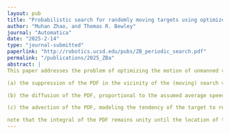 ```yaml
---
layout: pub
title: "Probabilistic search for randomly moving targets using optimized time-periodic orbits of multiple search vehicles"
author: "Muhan Zhao, and Thomas R. Bewley"
journal: "Automatica"
date: "2025-2-14"
type: "journal-submitted"
paperlink: "http://robotics.ucsd.edu/pubs/ZB_periodic_search.pdf"
permalink: "/publications/2025_ZBa"
abstract: |
This paper addresses the problem of optimizing the motion of unmanned vehicles to search for a target, such as an animal, that is moving in an unpredictable manner, modeled as a diffusion process. In the absence of observations by the search vehicles, the probability density function (PDF) modeling the target’s possible whereabouts is taken as statistically stationary, localized to within some region of interest (ROI); such a model is valid for the “territory” or “range” of many animals, both predators and prey. The time evolution of this PDF is governed by a forced Fokker–Planck equation (fFPE), which balances

(a) the suppression of the PDF in the vicinity of the (moving) search vehicles, due to their observations,

(b) the diffusion of the PDF, proportional to the assumed average speed of the (randomly moving) target, and 

(c) the advection of the PDF, modeling the tendency of the target to remain within its ROI;

note that the integral of the PDF remains unity until the location of the target is discovered by the search vehicles. A com- putational framework based on iterative computations of a relevant adjoint field is developed and implemented numerically. This facilitates gradient-based optimization of the feasible motions of the search vehicles, mathematically modeled as nonholo- nomic unicycles, to maximize the expected time-averaged rate of discovery of the target, based on the (evolving) PDF model of the target’s possible whereabouts, together with the paths of the search vehicles through this PDF. For simplicity in the subsequent (repeated) application of the optimized result, the trajectories of the search vehicles over the ROI are constrained by the optimization approach used in this work to be periodic in time.
---
```

